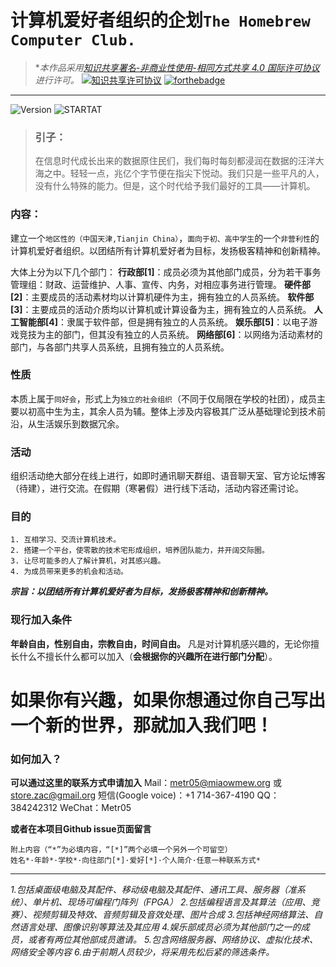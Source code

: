 # 计算机爱好者组织的企划`The Homebrew Computer Club.`
>  **本作品采用<a rel="license" href="http://creativecommons.org/licenses/by-nc-sa/4.0/">知识共享署名-非商业性使用-相同方式共享 4.0 国际许可协议</a>进行许可。*
> [![知识共享许可协议](https://forthebadge.com/images/badges/cc-nc-sa.svg)](http://creativecommons.org/licenses/by-nc-sa/4.0/)    [![forthebadge](https://forthebadge.com/images/badges/makes-people-smile.svg)](https://forthebadge.com)

-------
![Version](https://img.shields.io/badge/版本-0.0.1-green.svg) ![STARTAT](https://img.shields.io/badge/STARTAT-30Th%20MAR-blue.svg)
> ### 引子：	
> 在信息时代成长出来的数据原住民们，我们每时每刻都浸润在数据的汪洋大海之中。轻轻一点，兆亿个字节便在指尖下悦动。我们只是一些平凡的人，没有什么特殊的能力。但是，这个时代给予我们最好的工具——计算机。

### 内容：
建立一个`地区性的（中国天津,Tianjin China）`，`面向于初、高中学生`的一个`非营利性`的计算机爱好者组织。以团结所有计算机爱好者为目标，发扬极客精神和创新精神。

大体上分为以下几个部门：
    **行政部[1]**：成员必须为其他部门成员，分为若干事务管理组：财政、运营维护、人事、宣传、内务，对相应事务进行管理。
	**硬件部[2]**：主要成员的活动素材均以计算机硬件为主，拥有独立的人员系统。
	**软件部[3]**：主要成员的活动介质均以计算机或计算设备为主，拥有独立的人员系统。
	**人工智能部[4]**：隶属于软件部，但是拥有独立的人员系统。
	**娱乐部[5]**：以电子游戏竞技为主的部门，但其没有独立的人员系统。
	**网络部[6]**：以网络为活动素材的部门，与各部门共享人员系统，且拥有独立的人员系统。
### 性质
本质上属于`同好会`，形式上为`独立的社会组织`（不同于仅局限在学校的社团），成员主要以初高中生为主，其余人员为辅。整体上涉及内容极其广泛从基础理论到技术前沿，从生活娱乐到数据冗余。
### 活动
组织活动绝大部分在线上进行，如即时通讯聊天群组、语音聊天室、官方论坛博客（待建），进行交流。在假期（寒暑假）进行线下活动，活动内容还需讨论。
### 目的

```
1. 互相学习、交流计算机技术。
2. 搭建一个平台，使零散的技术宅形成组织，培养团队能力，并开阔交际圈。
3. 让尽可能多的人了解计算机，对其感兴趣。
4. 为成员带来更多的机会和活动。
```
***宗旨：以团结所有计算机爱好者为目标，发扬极客精神和创新精神。***
### 现行加入条件
**年龄自由，性别自由，宗教自由，时间自由。**
凡是对计算机感兴趣的，无论你擅长什么不擅长什么都可以加入（**会根据你的兴趣所在进行部门分配**）。

# 如果你有兴趣，如果你想通过你自己写出一个新的世界，那就加入我们吧！

### 如何加入？
**可以通过这里的联系方式申请加入**
Mail：metr05@miaowmew.org 或 store.zac@gmail.org
短信(Google voice)：+1 714-367-4190
QQ：384242312
WeChat：Metr05

**或者在本项目Github issue页面留言**

```
附上内容（“*”为必填内容，“[*]”两个必填一个另外一个可留空）
姓名*·年龄*·学校*·向往部门[*]·爱好[*]·个人简介·任意一种联系方式*
```

-------
*1.包括桌面级电脑及其配件、移动级电脑及其配件、通讯工具、服务器（准系统）、单片机、现场可编程门阵列（FPGA）
2.包括编程语言及其算法（应用、竞赛）、视频剪辑及特效、音频剪辑及音效处理、图片合成
3.包括神经网络算法、自然语言处理、图像识别等算法及其应用
4.娱乐部成员必须为其他部门之一的成员，或者有两位其他部成员邀请。
5.包含网络服务器、网络协议、虚拟化技术、网络安全等内容
6.由于前期人员较少，将采用先松后紧的筛选条件。*

